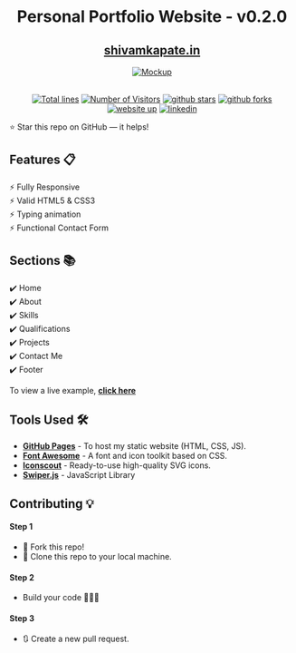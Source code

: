 <div align="center">

<h1>Personal Portfolio Website - v0.2.0</h1>

<h2>
  <a href="https://shivamkapate.in/">shivamkapate.in</a>
</h2>

<div align="center">
  <a href="https://shivamkapate.in/">
    <img alt="Mockup" src="https://user-images.githubusercontent.com/64855541/148080556-ec9d5062-1092-4bd4-ba12-82a153e32985.png" />
  </a>
</div>

<br/>

<a href="https://github.com/shivamkapate/shivamkapate.github.io"><img src="https://sloc.xyz/github/shivamkapate/shivamkapate.github.io" alt="Total lines"></a>
<a href="https://github.com/shivamkapate/shivamkapate.github.io"><img src="https://visitor-badge.laobi.icu/badge?page_id=shivamkapate/shivamkapate.github.io" alt="Number of Visitors"></a>
<a href="https://github.com/shivamkapate/shivamkapate.github.io/stargazers"><img src="https://img.shields.io/github/stars/shivamkapate/shivamkapate.github.io" alt="github stars"></a>
<a href="https://github.com/shivamkapate/shivamkapate.github.io/network/members"><img src="https://img.shields.io/github/forks/shivamkapate/shivamkapate.github.io" alt="github forks"></a>
<a href="https://shivamkapate.github.io/"><img src="https://img.shields.io/badge/website-up-yellow" alt="website up"></a>
<a href="https://www.linkedin.com/in/shivamkapate/"><img src="https://img.shields.io/badge/ask%20me-linkedin-1abc9c.svg" alt="linkedin"></a>

</div>

⭐ Star this repo on GitHub — it helps!

## Features 📋

⚡️ Fully Responsive\
⚡️ Valid HTML5 & CSS3\
⚡️ Typing animation\
⚡️ Functional Contact Form

## Sections 📚

✔️ Home\
✔️ About\
✔️ Skills \
✔️ Qualifications \
✔️ Projects\
✔️ Contact Me\
✔️ Footer

To view a live example, **[click here](https://pranaygupta.in/)**

## Tools Used 🛠️

- [**GitHub Pages**](https://docs.github.com/en/pages) - To host my static website (HTML, CSS, JS).
- [**Font Awesome**](https://fontawesome.com/) - A font and icon toolkit based on CSS.
- [**Iconscout**](https://iconscout.com/unicons) - Ready-to-use high-quality SVG icons.
- [**Swiper.js**](https://swiperjs.com/) - JavaScript Library

## Contributing 💡

#### Step 1

- 🍴 Fork this repo!
- 👯 Clone this repo to your local machine.

#### Step 2

- Build your code 🔨🔨🔨

#### Step 3

- 🔃 Create a new pull request.

